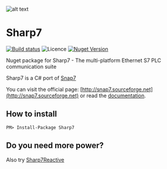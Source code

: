 ![alt text](https://raw.githubusercontent.com/fbarresi/sharp7/master/doc/images/logo.jpg)
# Sharp7

[![Build status](https://ci.appveyor.com/api/projects/status/2i77qfjjq8aep50b?svg=true)](https://ci.appveyor.com/project/fbarresi/sharp7)
![Licence](https://img.shields.io/github/license/fbarresi/sharp7.svg)
[![Nuget Version](https://img.shields.io/nuget/v/Sharp7.svg)](https://www.nuget.org/packages/Sharp7/)

Nuget package for Sharp7 - The multi-platform Ethernet S7 PLC communication suite

Sharp7 is a C# port of [Snap7](http://snap7.sourceforge.net)

You can visit the official page: [http://snap7.sourceforge.net](http://snap7.sourceforge.net)
or read the [documentation](https://github.com/fbarresi/Sharp7/blob/master/doc/documentation.md).

## How to install
```
PM> Install-Package Sharp7
```

## Do you need more power?

Also try [Sharp7Reactive](https://github.com/evopro-ag/Sharp7Reactive)
